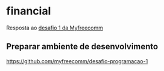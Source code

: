 # financial

Resposta ao [desafio 1 da Myfreecomm](https://github.com/myfreecomm/desafio-programacao-1)

## Preparar ambiente de desenvolvimento

https://github.com/myfreecomm/desafio-programacao-1
